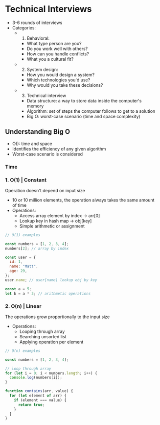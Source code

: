 # Technical Interviews

- 3-6 rounds of interviews
- Categories:
  - 1. Behavioral:
    - What type person are you?
    - Do you work well with others?
    - How can you handle conflicts?
    - What you a cultural fit?
  - 2.  System design:
    - How you would design a system?
    - Which technologies you'd use?
    - Why would you take these decisions?
  - 3.  Technical interview
    - Data structure: a way to store data inside the computer's memory
    - Algorithm: set of steps the computer follows to get to a solution
    - Big O: worst-case scenario (time and space complexity)

## Understanding Big O

- O(<complexity>): time and space
- Identifies the efficiency of any given algorithm
- Worst-case scenario is considered

### Time

### 1. O(1) | Constant

Operation doesn't depend on input size

- 10 or 10 million elements, the operation always takes the same amount of time
- Operations:
  - Access array element by index -> arr[0]
  - Lookup key in hash map -> obj[key]
  - Simple arithmetic or assignment

```js
// O(1) examples

const numbers = [1, 2, 3, 4];
numbers[2]; // array by index

const user = {
  id: 1,
  name: "Matt",
  age: 29,
};
user.name; // user[name] lookup obj by key

const a = 5;
let b = a * 3; // arithmetic operations
```

### 2. O(n) | Linear

The operations grow proportionally to the input size

- Operations:
  - Looping through array
  - Searching unsorted list
  - Applying operation per element

```js
// O(n) examples

const numbers = [1, 2, 3, 4];

// loop through array
for (let i = 0; i < numbers.length; i++) {
  console.log(numbers[i]);
}

function contains(arr, value) {
  for (let element of arr) {
    if (element === value) {
      return true;
    }
  }
}
```

